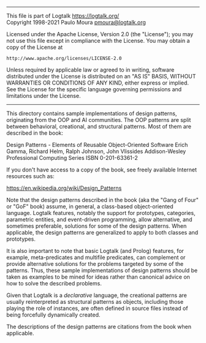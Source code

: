 ________________________________________________________________________

This file is part of Logtalk <https://logtalk.org/>  
Copyright 1998-2021 Paulo Moura <pmoura@logtalk.org>

Licensed under the Apache License, Version 2.0 (the "License");
you may not use this file except in compliance with the License.
You may obtain a copy of the License at

    http://www.apache.org/licenses/LICENSE-2.0

Unless required by applicable law or agreed to in writing, software
distributed under the License is distributed on an "AS IS" BASIS,
WITHOUT WARRANTIES OR CONDITIONS OF ANY KIND, either express or implied.
See the License for the specific language governing permissions and
limitations under the License.
________________________________________________________________________


This directory contains sample implementations of design patterns,
originating from the OOP and AI communities. The OOP patterns are
split between behavioral, creational, and structural patterns. Most
of them are described in the book:

Design Patterns - Elements of Reusable Object-Oriented Software
Erich Gamma, Richard Helm, Ralph Johnson, John Vlissides
Addison-Wesley Professional Computing Series
ISBN 0-201-63361-2

If you don't have access to a copy of the book, see freely available
Internet resources such as:

https://en.wikipedia.org/wiki/Design_Patterns

Note that the design patterns described in the book (aka the "Gang of Four"
or "GoF" book) assume, in general, a class-based object-oriented language.
Logtalk features, notably the support for prototypes, categories, parametric
entities, and event-driven programming, allow alternative, and sometimes
preferable, solutions for some of the design patterns. When applicable, the
design patterns are generalized to apply to both classes and prototypes.

It is also important to note that basic Logtalk (and Prolog) features,
for example, meta-predicates and multifile predicates, can complement
or provide alternative solutions for the problems targeted by some of
the patterns. Thus, these sample implementations of design patterns
should be taken as examples to be mined for ideas rather than canonical
advice on how to solve the described problems.

Given that Logtalk is a *declarative* language, the creational patterns
are usually reinterpreted as structural patterns as objects, including
those playing the role of instances, are often defined in source files
instead of being forcefully dynamically created.

The descriptions of the design patterns are citations from the book
when applicable.
